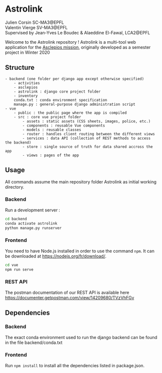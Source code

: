 # Astrolink
Julien Corsin SC-MA3@EPFL  
Valentin Vierge SV-MA3@EPFL  
Supervised by Jean-Yves Le Boudec & Alaeddine El-Fawal, LCA2@EPFL  

Welcome to the Astrolink repository !
Astrolink is a multi-tool web application for the [Asclepios mission](https://asclepios.ch), originally developed as a semester project in Winter 2020

## Structure

    - backend (one folder per django app except otherwise specified)
        - activities
        - asclepios
        - astrolink : django core project folder
        - inventory
        conda.txt : conda environment specification
        manage.py : general-purpose django administration script
    - vue
        - public : the public page where the app is compiled
        - src : core vue project folder
            - assets : static assets (CSS sheets, images, police, etc.)
            - components : reusable Vue components
            - models : reusable classes
            - router : handles client routing between the different views
            - services : data API (collection of REST methods to access the backend)
            - store : single source of truth for data shared accross the app
            - views : pages of the app

## Usage

All commands assume the main repository folder Astrolink as initial working directory.

### Backend

Run a development server :

```bash
cd backend
conda activate astrolink
python manage.py runserver
```

### Frontend

You need to have Node.js installed in order to use the command `npm`. It can be downloaded at https://nodejs.org/fr/download/.

```bash
cd vue
npm run serve
```

### REST API

The postman documentation of our REST API is available here
https://documenter.getpostman.com/view/14209680/TVzVhFGv

## Dependencies

### Backend

The exact conda environment used to run the django backend can be found in the file backend/conda.txt

### Frontend

Run `npm install` to install all the dependencies listed in package.json.
